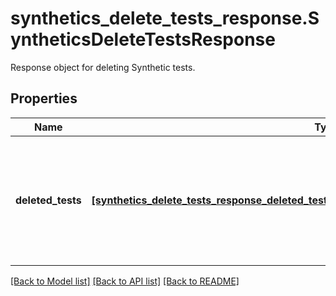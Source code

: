 # synthetics_delete_tests_response.SyntheticsDeleteTestsResponse

Response object for deleting Synthetic tests.
## Properties
Name | Type | Description | Notes
------------ | ------------- | ------------- | -------------
**deleted_tests** | [**[synthetics_delete_tests_response_deleted_tests.SyntheticsDeleteTestsResponseDeletedTests]**](SyntheticsDeleteTestsResponseDeletedTests.md) | Array of objects containing a deleted Synthetic test ID with the associated deletion timestamp. | [optional] 

[[Back to Model list]](README.md#documentation-for-models) [[Back to API list]](README.md#documentation-for-api-endpoints) [[Back to README]](README.md)



